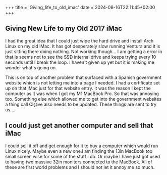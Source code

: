 +++
title = 'Giving_life_to_old_imac'
date = 2024-08-16T22:11:45+02:00
+++

## Giving New Life to my Old 2017 iMac

I had the great idea that I could just wipe the hard drive and install Arch Linux on my old iMac. It has got desperately slow running Ventura and it is just sitting there doing nothing. Not working though... I am getting a error in that is seems not to see the SSD internal drive and keeps trying every 10 seconds until I break the loop. I haven't given up yet but it is making me wonder what's going on. 

This is on top of another problem that surfaced with a Spanish government website which is not letting me into a page I needed. I had a certificate set up on that iMac just for that website entry. It was the reason I kept the computer as it was when I got my M1 MacBook Pro. So that was annoying too. Something else which allowed me to get into the government websites a thing call Cl@ve also needs to be updated. These things are sent to try us....

## I could just get another computer and sell that iMac

I could sell it off and get enough for it to buy a computer which would run Linux nicely. Maybe even a new one.I am finding the 13in MacBook too small screen wise for some of the stuff I do. Or maybe I have just got used to having two massive 32in monitors connected to the MacBook. All of these are first world problems and I should not let it annoy me so much.
